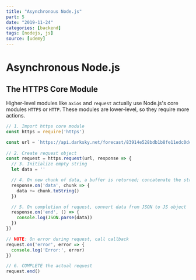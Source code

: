 ```yaml
---
title: "Asynchronous Node.js"
part: 5
date: "2019-11-24"
categories: [backend]
tags: [nodejs, js]
source: [udemy]
---
```


# Asynchronous Node.js

## The HTTPS Core Module

Higher-level modules like `axios` and `request` actually use Node.js's core modules `HTTPS` or `HTTP`. These modules are lower-level, so they require more actions.

```js
// 1. Import https core module
const https = require('https')

const url = `https://api.darksky.net/forecast/83914e528bdb1b8fe11edc0dc05453af/40,-75?units=si`
  
// 2. Create request object
const request = https.request(url, response => {
  // 3. Initialize empty string
  let data = ''

  // 4. On new chunk of data, a buffer is returned; concatenate the string version of the buffer to data
  response.on('data', chunk => {
    data += chunk.toString()
  })

  // 5. On completion of request, convert data from JSON to JS object
  response.on('end', () => {
    console.log(JSON.parse(data))
  })
})

// NOTE: On error during request, call callback
request.on('error', error => {
  console.log('Error:', error)
})

// 6. COMPLETE the actual request
request.end()
```

